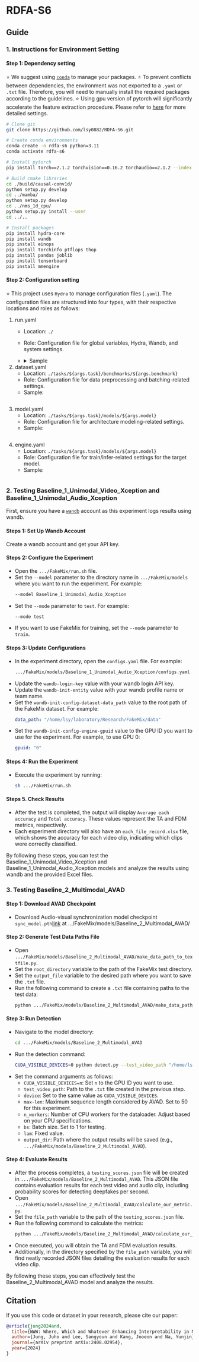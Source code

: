 # RDFA-S6

## Guide
### 1. Instructions for Environment Setting

#### Step 1: Dependency setting
⭐ We suggest using [`conda`](https://docs.conda.io/en/latest/) to manage your packages.
⭐ To prevent conflicts between dependencies, the environment was not exported to a `.yaml` or `.txt` file. Therefore, you will need to manually install the required packages according to the guidelines.
⭐ Using gpu version of pytorch will significantly accelerate the feature extraction procedure. Please refer to [here](https://pytorch.org/get-started/locally/) for more detailed settings.
```bash
# Clone git
git clone https://github.com/lsy0882/RDFA-S6.git

# Create conda environments
conda create -n rdfa-s6 python=3.11
conda activate rdfa-s6

# Install pytorch 
pip install torch==2.1.2 torchvision==0.16.2 torchaudio==2.1.2 --index-url https://download.pytorch.org/whl/cu121

# Build cmake libraries
cd ./build/causal-conv1d/
python setup.py develop
cd ../mamba/
python setup.py develop
cd ../nms_1d_cpu/
python setup.py install --user
cd ../..

# Install packages
pip install hydra-core
pip install wandb
pip install einops
pip install torchinfo ptflops thop
pip install pandas joblib
pip install tensorboard
pip install mmengine
```


#### Step 2: Configuration setting
⭐ This project uses `Hydra` to manage configuration files (`.yaml`). The configuration files are structured into four types, with their respective locations and roles as follows:
1. run.yaml
   * Location: `./`
   * Role: Configuration file for global variables, Hydra, Wandb, and system settings.
   * <details>
        <summary>Sample</summary>
         
         ```yaml
         args:
             task: temporal_action_localization
             benchmark: THUMOS14 # Select one from the following options: [ActivityNet, FineAction, HACS, THUMOS14]
             model: RDFA-S6 # Choose the directory name located in tasks/${task}/models/
             mode: train # Select either "train" or "test"
             exp_name: b2_me50_ResidualSharedBiMambaBackbone_v1.19.0-10 # Enter the name of your experiment
             checkpoint: latent # Choose either "latent" or specify your weight path
             gpuid: "0" # Specify your GPU index (only a single GPU is supported)
         
         model_path: tasks/${args.task}/models/${args.model} #! Don't change
         log_path: ${model_path}/logs/${args.benchmark}/${args.exp_name}/ #! Don't change
         benchmark_path: tasks/${args.task}/benchmarks/${args.benchmark} #! Don't change
         
         engine: ${model_path}/engine #! Don't change
         dataset: ${benchmark_path}/dataset #! Don't change
         model: ${model_path}/model #! Don't change
         
         wandb:
             login:
                 key: "" #! Insert your wandb personal API key
             init: # Reference: https://docs.wandb.ai/ref/python/init
                 entity: "" #! Insert your wandb profile name or team name
                 project: "[Project] RSMamba-TAL-Dev"
                 name: ${args.benchmark}-${args.model}-${args.exp_name}
                 id: ${args.benchmark}-${args.model}-${args.exp_name}
                 job_type: ${args.mode}
                 group: 
                 tags: ["${args.benchmark}", "${args.model}"]
                 notes: "RS-Mamba initial update"
                 dir: ${log_path}/ #! Don't change
                 resume: "auto"
                 save_code: true
                 reinit: false
                 magic: ~
                 config_exclude_keys: []
                 config_include_keys: []
                 anonymous:
                 mode: "online"
                 allow_val_change: true
                 force: false
                 sync_tensorboard: false
                 monitor_gym: false
         
         hydra:
             run:
                 dir: ${log_path}/outputs #! Don't change
             job_logging:
                 level: INFO #! Don't change
             sweep:
                 dir: ${log_path}/multirun #! Don't change
         
         job:
             name: ${args.exp_name} #! Don't change
             id: ${args.exp_name} #! Don't change
             num:
             config_path:
             config_name:
         
         loguru:
             handlers:
                 - sink: ${log_path}/loguru.log #! Don't change
                   level: DEBUG #! Don't change
                   format: "{time} {level} {message}" #! Don't change
         ```
     </details>
2. dataset.yaml
   * Location: `./tasks/${args.task}/benchmarks/${args.benchmark}`
   * Role: Configuration file for data preprocessing and batching-related settings.
   * Sample:
     ```yaml
     
     ```
3. model.yaml
   * Location: `./tasks/${args.task}/models/${args.model}`
   * Role: Configuration file for architecture modeling-related settings.
   * Sample:
     ```yaml
     
     ```
4. engine.yaml
   * Location: `./tasks/${args.task}/models/${args.model}`
   * Role: Configuration file for train/infer-related settings for the target model.
   * Sample:
     ```yaml
     
     ```




### 2. Testing Baseline_1_Unimodal_Video_Xception and Baseline_1_Unimodal_Audio_Xception

First, ensure you have a [`wandb`](https://www.wandb.com/) account as this experiment logs results using wandb.

#### Steps 1: Set Up Wandb Account
Create a wandb account and get your API key.

#### Steps 2: Configure the Experiment
- Open the `.../FakeMix/run.sh` file.
- Set the `--model` parameter to the directory name in `.../FakeMix/models` where you want to run the experiment. For example:
  ```bash
  --model Baseline_1_Unimodal_Audio_Xception
  ```
- Set the `--mode` parameter to `test`. For example:
  ```bash
  --mode test
  ```
- If you want to use FakeMix for training, set the `--mode` parameter to `train`.

#### Steps 3: Update Configurations
- In the experiment directory, open the `configs.yaml` file. For example:
  ```bash
  .../FakeMix/models/Baseline_1_Unimodal_Audio_Xception/configs.yaml
  ```
- Update the `wandb-login-key` value with your wandb login API key.
- Update the `wandb-init-entity` value with your wandb profile name or team name.
- Set the `wandb-init-config-dataset-data_path` value to the root path of the FakeMix dataset. For example:
  ```yaml
  data_path: "/home/lsy/laboratory/Research/FakeMix/data"
  ```
- Set the `wandb-init-config-engine-gpuid` value to the GPU ID you want to use for the experiment. For example, to use GPU 0:
  ```yaml
  gpuid: "0"
  ```

#### Steps 4: Run the Experiment
- Execute the experiment by running:
  ```bash
  sh .../FakeMix/run.sh
  ```

#### Steps 5. Check Results
- After the test is completed, the output will display `Average each accuracy` and `Total accuracy`. These values represent the TA and FDM metrics, respectively.
- Each experiment directory will also have an `each_file_record.xlsx` file, which shows the accuracy for each video clip, indicating which clips were correctly classified.

By following these steps, you can test the Baseline_1_Unimodal_Video_Xception and Baseline_1_Unimodal_Audio_Xception models and analyze the results using wandb and the provided Excel files.
<br>

### 3. Testing Baseline_2_Multimodal_AVAD

#### Step 1: Download AVAD Checkpoint
- Download Audio-visual synchronization model checkpoint `sync_model.pth`[link](https://drive.google.com/file/d/1BxaPiZmpiOJDsbbq8ZIDHJU7--RJE7Br/view?usp=sharing) at .../FakeMix/models/Baseline_2_Multimodal_AVAD/ 

#### Step 2: Generate Test Data Paths File
- Open `.../FakeMix/models/Baseline_2_Multimodal_AVAD/make_data_path_to_textfile.py`.
- Set the `root_directory` variable to the path of the FakeMix test directory.
- Set the `output_file` variable to the desired path where you want to save the `.txt` file.
- Run the following command to create a `.txt` file containing paths to the test data:
  ```bash
  python .../FakeMix/models/Baseline_2_Multimodal_AVAD/make_data_path_to_textfile.py
  ```

#### Step 3: Run Detection
- Navigate to the model directory:
  ```bash
  cd .../FakeMix/models/Baseline_2_Multimodal_AVAD
  ```
- Run the detection command:
  ```bash
  CUDA_VISIBLE_DEVICES=0 python detect.py --test_video_path "/home/lsy/laboratory/Research/FakeMix/models/Baseline_2_Multimodal_AVAD/tools_for_FakeMix/FakeMIx_mp4_paths.txt" --device cuda:0 --max-len 50 --n_workers 18 --bs 1 --lam 0 --output_dir /home/lsy/laboratory/Research/FakeMix/models/Baseline_2_Multimodal_AVAD
  ```
- Set the command arguments as follows:
  - `CUDA_VISIBLE_DEVICES=n`: Set `n` to the GPU ID you want to use.
  - `test_video_path`: Path to the `.txt` file created in the previous step.
  - `device`: Set to the same value as `CUDA_VISIBLE_DEVICES`.
  - `max-len`: Maximum sequence length considered by AVAD. Set to 50 for this experiment.
  - `n_workers`: Number of CPU workers for the dataloader. Adjust based on your CPU specifications.
  - `bs`: Batch size. Set to 1 for testing.
  - `lam`: Fixed value.
  - `output_dir`: Path where the output results will be saved (e.g., `.../FakeMix/models/Baseline_2_Multimodal_AVAD`).

#### Step 4: Evaluate Results
- After the process completes, a `testing_scores.json` file will be created in `.../FakeMix/models/Baseline_2_Multimodal_AVAD`. This JSON file contains evaluation results for each test video and audio clip, including probability scores for detecting deepfakes per second.
- Open `.../FakeMix/models/Baseline_2_Multimodal_AVAD/calculate_our_metric.py`.
- Set the `file_path` variable to the path of the `testing_scores.json` file.
- Run the following command to calculate the metrics:
  ```bash
  python .../FakeMix/models/Baseline_2_Multimodal_AVAD/calculate_our_metric.py
  ```
- Once executed, you will obtain the TA and FDM evaluation results.
- Additionally, in the directory specified by the `file_path` variable, you will find neatly recorded JSON files detailing the evaluation results for each video clip.

By following these steps, you can effectively test the Baseline_2_Multimodal_AVAD model and analyze the results.


## Citation

If you use this code or dataset in your research, please cite our paper:

```bibtex
@article{jung2024and,
  title={WWW: Where, Which and Whatever Enhancing Interpretability in Multimodal Deepfake Detection},
  author={Jung, Juho and Lee, Sangyoun and Kang, Jooeon and Na, Yunjin},
  journal={arXiv preprint arXiv:2408.02954},
  year={2024}
}
